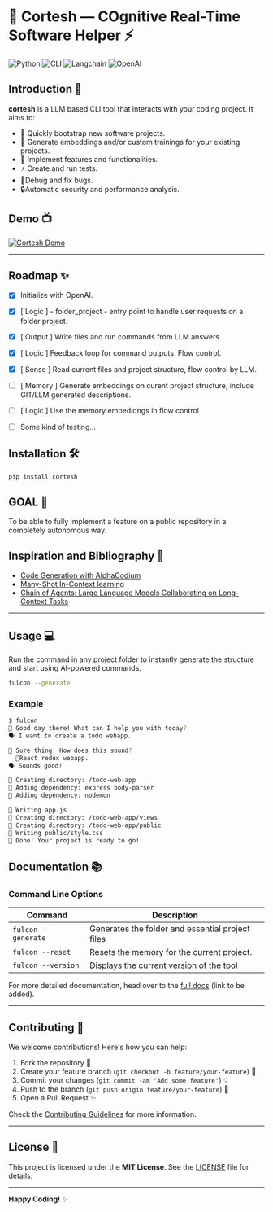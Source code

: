 # 🧠 **Cortesh** — COgnitive Real-Time Software Helper ⚡

![Python](https://img.shields.io/badge/python-v3.8+-blue.svg) ![CLI](https://img.shields.io/badge/cli-automation-brightgreen.svg) ![Langchain](https://img.shields.io/badge/langchain-powered-ff69b4.svg) ![OpenAI](https://img.shields.io/badge/OpenAI-api-orange.svg)

## **Introduction** 🎯

**cortesh** is a LLM based CLI tool that interacts with your coding project. It aims to:
- 🚀 Quickly bootstrap new software projects.
- 📂 Generate embeddings and/or custom trainings for your existing projects.
- 📑 Implement features and functionalities.
- ⚡ Create and run tests.
- 🐞Debug and fix bugs. 
- 🔒Automatic security and performance analysis.

## **Demo** 📺

[![Cortesh Demo](https://img.youtube.com/vi/EZqdUPMIz0k/0.jpg)](https://www.youtube.com/watch?v=EZqdUPMIz0k)


---

## **Roadmap** ✨
- [x] Initialize with OpenAI.
- [x] [ Logic ] - folder_project - entry point to handle user requests on a folder project.
- [x] [ Output ] Write files and run commands from LLM answers.
- [x] [ Logic ] Feedback loop for command outputs. Flow control. 
- [x] [ Sense ] Read current files and project structure, flow control by LLM.
- [ ] [ Memory ] Generate embeddings on curent project structure, include GIT/LLM generated descriptions.
- [ ] [ Logic ] Use the memory embedidngs in flow control
- [ ] Some kind of testing...



## **Installation** 🛠️

```bash
pip install cortesh
```

## **GOAL** 🎯
To be able to fully implement a feature on a public repository in a completely autonomous way.


## **Inspiration and Bibliography** 🌟
- [Code Generation with AlphaCodium](https://arxiv.org/abs/2401.08500)
- [Many-Shot In-Context learning](https://arxiv.org/pdf/2404.11018)
- [Chain of Agents: Large Language Models Collaborating on Long-Context Tasks](https://arxiv.org/abs/2406.02818)


---

## **Usage** 💻

Run the command in any project folder to instantly generate the structure and start using AI-powered commands.

```bash
fulcon --generate
```

### Example

```bash
$ fulcon
🌟 Good day there! What can I help you with today?
🗣 I want to create a todo webapp.

🌟 Sure thing! How does this sound?
  🚀React redux webapp.   
🗣 Sounds good!

📁 Creating directory: /todo-web-app
📁 Adding dependency: express body-parser
📁 Adding dependency: nodemon

📄 Writing app.js
📁 Creating directory: /todo-web-app/views
📁 Creating directory: /todo-web-app/public
📄 Writing public/style.css
🎉 Done! Your project is ready to go!
```

## **Documentation** 📚

### Command Line Options

| Command             | Description                                      |
|---------------------|--------------------------------------------------|
| `fulcon --generate` | Generates the folder and essential project files |
| `fulcon --reset`    | Resets the memory for the current project.       |
| `fulcon --version`  | Displays the current version of the tool         |

For more detailed documentation, head over to the [full docs](#) (link to be added).

---

## **Contributing** 🤝

We welcome contributions! Here's how you can help:

1. Fork the repository 🍴
2. Create your feature branch (`git checkout -b feature/your-feature`) 🌱
3. Commit your changes (`git commit -am 'Add some feature'`) 💡
4. Push to the branch (`git push origin feature/your-feature`) 🚀
5. Open a Pull Request ✨

Check the [Contributing Guidelines](#) for more information.

---

## **License** 📜

This project is licensed under the **MIT License**. See the [LICENSE](./LICENSE) file for details.

---

**Happy Coding!** ✨